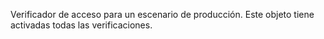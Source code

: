 Verificador de acceso para un escenario de producción. Este objeto tiene activadas todas las verificaciones.